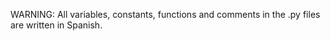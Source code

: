 WARNING:
All  variables, constants, functions and comments in the .py files are written in Spanish.
